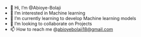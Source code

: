- 👋 Hi, I’m @Abioye-Bolaji
- 👀 I’m interested in Machine learning 
- 🌱 I’m currently learning to develop Machine learning models
- 💞️ I’m looking to collaborate on Projects
- 📫 How to reach me @abioyebolaji18@gmail.com

<!---
Abioye-Bolaji/Abioye-Bolaji is a ✨ special ✨ repository because its `README.md` (this file) appears on your GitHub profile.
You can click the Preview link to take a look at your changes.
--->
